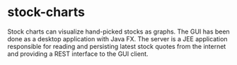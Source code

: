 # stock-charts

Stock charts can visualize hand-picked stocks as graphs. The GUI has been done as a desktop application with Java FX. The server is a JEE application responsible for reading and persisting latest stock quotes from the internet and providing a REST interface to the GUI client.

